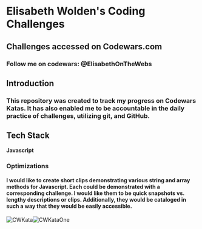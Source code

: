 
# Elisabeth Wolden's Coding Challenges 
## Challenges accessed on Codewars.com
### Follow me on codewars: @ElisabethOnTheWebs






## Introduction 
### This repository was created to track my progress on Codewars Katas. It has also enabled me to be accountable in the daily practice of challenges, utilizing git, and GitHub. 
## Tech Stack

**Javascript**



### Optimizations
#### I would like to create short clips demonstrating various string and array methods for Javascript. Each could be demonstrated with a corresponding challenge. I would like them to be quick snapshots vs. lengthy descriptions or clips. Additionally, they would be cataloged in such a way that they would be easily accessible.

![CWKata](https://github.com/elisabeth-wg/Code-Wars/assets/97374677/5ab66723-b768-4756-9c6f-36d4745f568f)![CWKataOne](https://github.com/elisabeth-wg/Code-Wars/assets/97374677/2afb1d5a-303e-4085-baa4-7aaab7d8df82)


